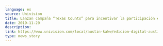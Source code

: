 ```yaml
---
language: es
source: Univision
title: Lanzan campaña “Texas Counts” para incentivar la participación en el Censo 2020
date: 2019-11-20
description:
link: https://www.univision.com/local/austin-kakw/edicion-digital-austin/lanzan-campana-texas-counts-para-incentivar-la-participacion-en-el-censo-2020-video
type: news_story
---
```

